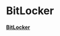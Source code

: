 # BitLocker
[**BitLocker**](https://learn.microsoft.com/en-us/windows/security/operating-system-security/data-protection/bitlocker/)
